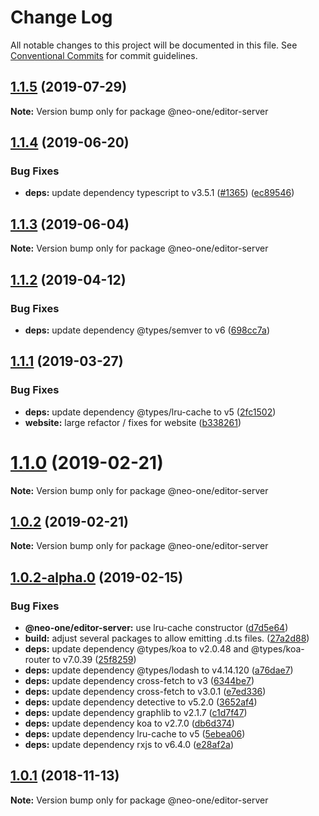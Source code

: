 # Change Log

All notable changes to this project will be documented in this file.
See [Conventional Commits](https://conventionalcommits.org) for commit guidelines.

## [1.1.5](https://github.com/neo-one-suite/neo-one/compare/@neo-one/editor-server@1.1.4...@neo-one/editor-server@1.1.5) (2019-07-29)

**Note:** Version bump only for package @neo-one/editor-server





## [1.1.4](https://github.com/neo-one-suite/neo-one/compare/@neo-one/editor-server@1.1.3...@neo-one/editor-server@1.1.4) (2019-06-20)


### Bug Fixes

* **deps:** update dependency typescript to v3.5.1 ([#1365](https://github.com/neo-one-suite/neo-one/issues/1365)) ([ec89546](https://github.com/neo-one-suite/neo-one/commit/ec89546))





## [1.1.3](https://github.com/neo-one-suite/neo-one/compare/@neo-one/editor-server@1.1.2...@neo-one/editor-server@1.1.3) (2019-06-04)

**Note:** Version bump only for package @neo-one/editor-server





## [1.1.2](https://github.com/neo-one-suite/neo-one/compare/@neo-one/editor-server@1.1.1...@neo-one/editor-server@1.1.2) (2019-04-12)


### Bug Fixes

* **deps:** update dependency @types/semver to v6 ([698cc7a](https://github.com/neo-one-suite/neo-one/commit/698cc7a))





## [1.1.1](https://github.com/neo-one-suite/neo-one/compare/@neo-one/editor-server@1.1.0...@neo-one/editor-server@1.1.1) (2019-03-27)


### Bug Fixes

* **deps:** update dependency @types/lru-cache to v5 ([2fc1502](https://github.com/neo-one-suite/neo-one/commit/2fc1502))
* **website:** large refactor / fixes for website ([b338261](https://github.com/neo-one-suite/neo-one/commit/b338261))





# [1.1.0](https://github.com/neo-one-suite/neo-one/compare/@neo-one/editor-server@1.0.2...@neo-one/editor-server@1.1.0) (2019-02-21)

**Note:** Version bump only for package @neo-one/editor-server





## [1.0.2](https://github.com/neo-one-suite/neo-one/compare/@neo-one/editor-server@1.0.2-alpha.0...@neo-one/editor-server@1.0.2) (2019-02-21)

**Note:** Version bump only for package @neo-one/editor-server





## [1.0.2-alpha.0](https://github.com/neo-one-suite/neo-one/compare/@neo-one/editor-server@1.0.1...@neo-one/editor-server@1.0.2-alpha.0) (2019-02-15)


### Bug Fixes

* **@neo-one/editor-server:** use lru-cache constructor ([d7d5e64](https://github.com/neo-one-suite/neo-one/commit/d7d5e64))
* **build:** adjust several packages to allow emitting .d.ts files. ([27a2d88](https://github.com/neo-one-suite/neo-one/commit/27a2d88))
* **deps:** update dependency @types/koa to v2.0.48 and @types/koa-router to v7.0.39 ([25f8259](https://github.com/neo-one-suite/neo-one/commit/25f8259))
* **deps:** update dependency @types/lodash to v4.14.120 ([a76dae7](https://github.com/neo-one-suite/neo-one/commit/a76dae7))
* **deps:** update dependency cross-fetch to v3 ([6344be7](https://github.com/neo-one-suite/neo-one/commit/6344be7))
* **deps:** update dependency cross-fetch to v3.0.1 ([e7ed336](https://github.com/neo-one-suite/neo-one/commit/e7ed336))
* **deps:** update dependency detective to v5.2.0 ([3652af4](https://github.com/neo-one-suite/neo-one/commit/3652af4))
* **deps:** update dependency graphlib to v2.1.7 ([c1d7f47](https://github.com/neo-one-suite/neo-one/commit/c1d7f47))
* **deps:** update dependency koa to v2.7.0 ([db6d374](https://github.com/neo-one-suite/neo-one/commit/db6d374))
* **deps:** update dependency lru-cache to v5 ([5ebea06](https://github.com/neo-one-suite/neo-one/commit/5ebea06))
* **deps:** update dependency rxjs to v6.4.0 ([e28af2a](https://github.com/neo-one-suite/neo-one/commit/e28af2a))





## [1.0.1](https://github.com/neo-one-suite/neo-one/compare/@neo-one/editor-server@1.0.0...@neo-one/editor-server@1.0.1) (2018-11-13)

**Note:** Version bump only for package @neo-one/editor-server
